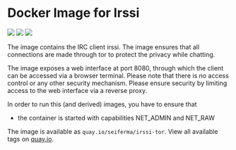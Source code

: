 # Docker Image for Irssi
[![](https://github.com/seiferma/Docker_Irssi/actions/workflows/docker-publish.yml/badge.svg?branch=main)](https://github.com/seiferma/Docker_Irssi/actions?query=branch%3Amain+)
[![](https://img.shields.io/github/issues/seiferma/Docker_Irssi.svg)](https://github.com/seiferma/Docker_Irssi/issues)
[![](https://img.shields.io/github/license/seiferma/Docker_Irssi.svg)](https://github.com/seiferma/Docker_Irssi/blob/main/LICENSE)

The image contains the IRC client irssi. The image ensures that all connections are made through tor to protect the privacy while chatting.

The image exposes a web interface at port 8080, through which the client can be accessed via a browser terminal. Please note that there is no access control or any other security mechanism. Please ensure security by limiting access to the web interface via a reverse proxy.

In order to run this (and derived) images, you have to ensure that
* the container is started with capabilities NET_ADMIN and NET_RAW

The image is available as `quay.io/seiferma/irssi-tor`. View all available tags on [quay.io](https://quay.io/repository/seiferma/irssi-tor?tab=tags).

